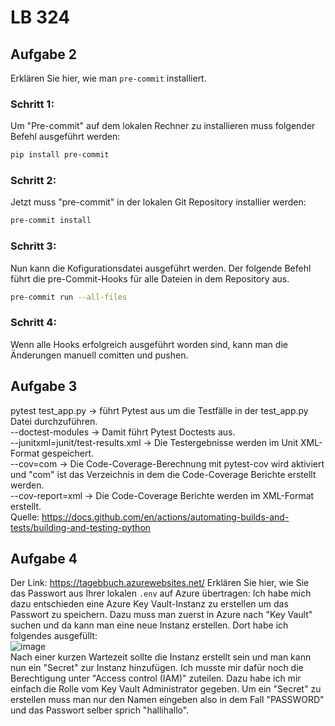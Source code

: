 # LB 324

## Aufgabe 2
Erklären Sie hier, wie man `pre-commit` installiert.
### Schritt 1:
  Um "Pre-commit" auf dem lokalen Rechner zu installieren muss folgender Befehl ausgeführt werden:
  ```bash
  pip install pre-commit
```
### Schritt 2:
  Jetzt muss "pre-commit" in der lokalen Git Repository installier werden:
  ```bash
  pre-commit install
```
### Schritt 3:
  Nun kann die Kofigurationsdatei ausgeführt werden. Der folgende Befehl führt die pre-Commit-Hooks für alle Dateien in dem Repository aus. 
  ```bash
  pre-commit run --all-files
```
### Schritt 4:
  Wenn alle Hooks erfolgreich ausgeführt worden sind, kann man die Änderungen manuell comitten und pushen. 
## Aufgabe 3
  pytest test_app.py -> führt Pytest aus um die Testfälle in der test_app.py Datei durchzuführen.  
  --doctest-modules -> Damit führt Pytest Doctests aus.   
  --junitxml=junit/test-results.xml -> Die Testergebnisse werden im Unit XML-Format gespeichert.  
  --cov=com ->  Die Code-Coverage-Berechnung mit pytest-cov wird aktiviert und "com" ist das Verzeichnis in dem die Code-Coverage Berichte erstellt werden.  
  --cov-report=xml -> Die Code-Coverage Berichte werden im XML-Format erstellt.  
  Quelle: https://docs.github.com/en/actions/automating-builds-and-tests/building-and-testing-python
## Aufgabe 4  
  Der Link: https://tagebbuch.azurewebsites.net/
  Erklären Sie hier, wie Sie das Passwort aus Ihrer lokalen `.env` auf Azure übertragen:
  Ich habe mich dazu entschieden eine Azure Key Vault-Instanz zu erstellen um das Passwort zu speichern. Dazu muss man zuerst in Azure nach "Key Vault" suchen und da kann man eine neue Instanz erstellen. Dort 
  habe ich folgendes ausgefüllt:  
![image](https://github.com/NinaWoesten/WoestenNinaLB-324/assets/105288781/4027971b-0916-46d4-93d2-922df9ad2815)  
  Nach einer kurzen Wartezeit sollte die Instanz erstellt sein und man kann nun ein "Secret" zur Instanz hinzufügen. Ich musste mir dafür noch die Berechtigung unter "Access control (IAM)" zuteilen. Dazu habe      ich mir einfach die Rolle vom Key Vault Administrator gegeben. Um ein "Secret" zu erstellen muss man nur den Namen eingeben also in dem Fall "PASSWORD" und das Passwort selber sprich "hallihallo".


